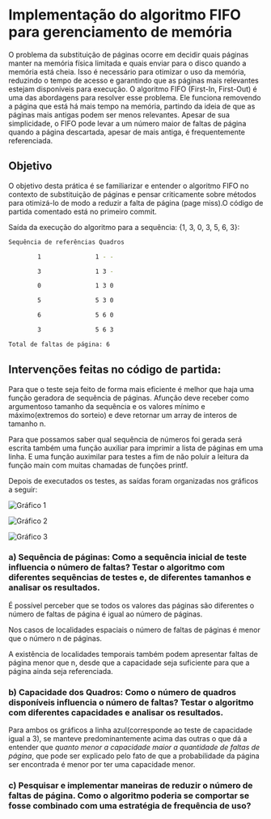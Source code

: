 # Implementação do algoritmo FIFO para gerenciamento de memória

O problema da substituição de páginas ocorre em decidir quais páginas manter na
memória física limitada e quais enviar para o disco quando a memória está cheia.
Isso é necessário para otimizar o uso da memória, reduzindo o tempo de acesso e
garantindo que as páginas mais relevantes estejam disponíveis para execução. O
algoritmo FIFO (First-In, First-Out) é uma das abordagens para resolver esse
problema. Ele funciona removendo a página que está há mais tempo na memória,
partindo da ideia de que as páginas mais antigas podem ser menos relevantes.
Apesar de sua simplicidade, o FIFO pode levar a um número maior de faltas de
página quando a página descartada, apesar de mais antiga, é frequentemente
referenciada.

## Objetivo

O objetivo desta prática é se familiarizar e entender o algoritmo FIFO no contexto
de substituição de páginas e pensar criticamente sobre métodos para
otimizá-lo de modo a reduzir a falta de página (page miss).O código de partida
comentado está no primeiro commit.

Saída da execução do algoritmo para a sequência: {1, 3, 0, 3, 5, 6, 3}:

```bash
Sequência de referências Quadros

        1               1 - -

        3               1 3 -

        0               1 3 0

        5               5 3 0

        6               5 6 0

        3               5 6 3

Total de faltas de página: 6
```

## Intervenções feitas no código de partida:

Para que o teste seja feito de forma mais eficiente é melhor que haja uma função geradora de sequência de páginas. Afunção deve receber como argumentoso tamanho da sequência e os valores mínimo e máximo(extremos do sorteio) e deve retornar um array de interos de tamanho n.

Para que possamos saber qual sequência de números foi gerada será escrita também uma função auxiliar para imprimir a lista de páginas em uma linha. E uma função auximilar para testes a fim de não poluir a leitura da função main com muitas chamadas de funções printf.

Depois de executados os testes, as saídas foram organizadas nos gráficos a seguir:

![Gráfico 1](imagens/Faltas%20de%20Página(sorteio%20entre%2010%20e%2020).png)

![Gráfico 2](imagens/Faltas%20de%20Página(sorteio%20entre%2010%20e%2060).png)

![Gráfico 3](imagens/Faltas%20de%20Página(sorteio%20entre%2010%20e%20100).png)

### a) Sequência de páginas: Como a sequência inicial de teste influencia o número de faltas? Testar o algoritmo com diferentes sequências de testes e, de diferentes tamanhos e analisar os resultados.

É possível perceber que se todos os valores das páginas são diferentes o número de faltas de página é igual ao número de páginas.

Nos casos de localidades espaciais o número de faltas de páginas é menor que o número n de páginas.

A existência de localidades temporais também podem apresentar faltas de página menor que n, desde que a capacidade seja suficiente para que a página ainda seja referenciada.

### b) Capacidade dos Quadros: Como o número de quadros disponíveis influencia o número de faltas? Testar o algoritmo com diferentes capacidades e analisar os resultados.

Para ambos os gráficos a linha azul(corresponde ao teste de capacidade igual a 3), se manteve predominantemente acima das outras o que dá a entender que *quanto menor a capacidade maior a quantidade de faltas de página*, que pode ser explicado pelo fato de que a probabilidade da página ser encontrada é menor por ter uma capacidade menor.

### c) Pesquisar e implementar maneiras de reduzir o número de faltas de página. Como o algoritmo poderia se comportar se fosse combinado com uma estratégia de frequência de uso?

